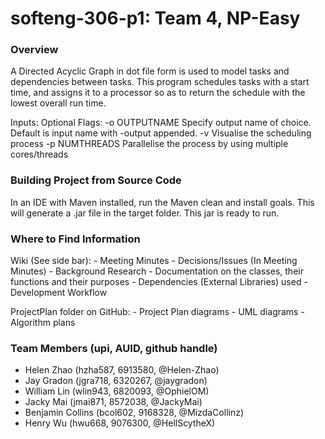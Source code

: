 # softeng-306-p1: Team 4, NP-Easy

### Overview
A Directed Acyclic Graph in dot file form is used to model tasks and dependencies between tasks. This program schedules
tasks with a start time, and assigns it to a processor so as to return the schedule with the lowest overall run time.

Inputs: <input-file-name> <number of processors> <optional-flags>
Optional Flags:
    -o OUTPUTNAME    Specify output name of choice. Default is input name with -output appended.
    -v               Visualise the scheduling process
    -p NUMTHREADS    Parallelise the process by using multiple cores/threads

### Building Project from Source Code
In an IDE with Maven installed, run the Maven clean and install goals. This will generate a .jar file in the target folder.
This jar is ready to run.

### Where to Find Information
 Wiki (See side bar):
    - Meeting Minutes
    - Decisions/Issues (In Meeting Minutes)
    - Background Research
    - Documentation on the classes, their functions and their purposes
    - Dependencies (External Libraries) used
    - Development Workflow

 ProjectPlan folder on GitHub:
    - Project Plan diagrams
    - UML diagrams
    - Algorithm plans

### Team Members (upi, AUID, github handle)
 - Helen Zhao (hzha587, 6913580, @Helen-Zhao)
 - Jay Gradon (jgra718, 6320267, @jaygradon)
 - William Lin (wlin943, 6820093, @OphielOM)
 - Jacky Mai (jmai871, 8572038, @JackyMai)
 - Benjamin Collins (bcol602, 9168328, @MizdaCollinz)
 - Henry Wu (hwu668, 9076300, @HellScytheX)